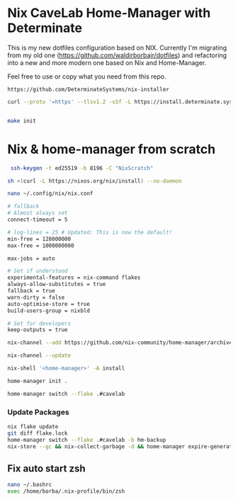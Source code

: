 # Nix CaveLab Home-Manager with Determinate

This is my new dotfiles configuration based on NIX. Currently I'm migrating from my old one (https://github.com/waldirborbajr/dotfiles) and refactoring into a new and more modern one based on Nix and Home-Manager.

Feel free to use or copy what you need from this repo.



``` url
https://github.com/DeterminateSystems/nix-installer
```

``` sh
curl --proto '=https' --tlsv1.2 -sSf -L https://install.determinate.systems/nix | sh -s -- install
```

``` sh

make init

```

# Nix & home-manager from scratch

``` sh
 ssh-keygen -t ed25519 -b 8196 -C "NixScratch"
```

```sh
sh <(curl -L https://nixos.org/nix/install) --no-daemon
```

``` sh
nano ~/.config/nix/nix.conf

# fallback
# Almost always set
connect-timeout = 5

# log-lines = 25 # Updated: This is now the default!
min-free = 128000000
max-free = 1000000000

max-jobs = auto

# Set if understood
experimental-features = nix-command flakes
always-allow-substitutes = true
fallback = true
warn-dirty = false
auto-optimise-store = true
build-users-group = nixbld

# Set for developers
keep-outputs = true
```

``` sh
nix-channel --add https://github.com/nix-community/home-manager/archive/master.tar.gz home-manager
```

``` sh
nix-channel --update
```

``` sh
nix-shell '<home-manager>' -A install
```

``` sh
home-manager init .
```

``` sh
home-manager switch --flake .#cavelab
```

### Update Packages

``` sh
nix flake update
git diff flake.lock
home-manager switch --flake .#cavelab -b hm-backup
nix-store --gc && nix-collect-garbage -d && home-manager expire-generations -2 days
```

## Fix auto start zsh

``` sh
nano ~/.bashrc
exec /home/borba/.nix-profile/bin/zsh
```
